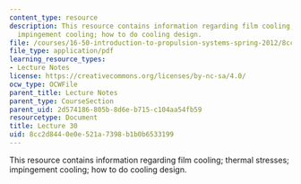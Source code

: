 ```yaml
---
content_type: resource
description: This resource contains information regarding film cooling; thermal stresses;
  impingement cooling; how to do cooling design.
file: /courses/16-50-introduction-to-propulsion-systems-spring-2012/8cc2d8440e0e521a7398b1b0b6533199_MIT16_50S12_lec30.pdf
file_type: application/pdf
learning_resource_types:
- Lecture Notes
license: https://creativecommons.org/licenses/by-nc-sa/4.0/
ocw_type: OCWFile
parent_title: Lecture Notes
parent_type: CourseSection
parent_uid: 2d574186-805b-8d6e-b715-c104aa54fb59
resourcetype: Document
title: Lecture 30
uid: 8cc2d844-0e0e-521a-7398-b1b0b6533199
---
```

This resource contains information regarding film cooling; thermal stresses; impingement cooling; how to do cooling design.